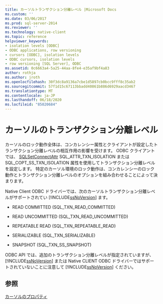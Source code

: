 ```yaml
---
title: カーソルトランザクション分離レベル |Microsoft Docs
ms.custom: ''
ms.date: 03/06/2017
ms.prod: sql-server-2014
ms.reviewer: ''
ms.technology: native-client
ms.topic: reference
helpviewer_keywords:
- isolation levels [ODBC]
- ODBC applications, row versioning
- cursors [ODBC], isolation levels
- ODBC cursors, isolation levels
- row versioning [SQL Server], ODBC
ms.assetid: 0c6663a4-5a25-44aa-8fe4-e35af9bf4a83
author: rothja
ms.author: jroth
ms.openlocfilehash: 30f3dc8a9136a7cbe1d5897cb0bcc9fff8c35ab2
ms.sourcegitcommit: 57f1d15c67113bbadd40861b886d6929aacd3467
ms.translationtype: MT
ms.contentlocale: ja-JP
ms.lasthandoff: 06/18/2020
ms.locfileid: "85020684"
---
```

# <a name="cursor-transaction-isolation-level"></a>カーソルのトランザクション分離レベル
  カーソルのロック動作全体は、コンカレンシー属性とクライアントが設定したトランザクション分離レベルの相互作用の影響を受けます。 ODBC クライアントでは、 [SQLSetConnectAttr](../../native-client-odbc-api/sqlsetconnectattr.md) SQL_ATTR_TXN_ISOLATION または SQL_COPT_SS_TXN_ISOLATION 属性を使用してトランザクション分離レベルを設定します。 特定のカーソル環境のロック動作は、コンカレンシーのロック動作とトランザクション分離レベルのオプションを組み合わせることによって決まります。  
  
 Native Client ODBC ドライバーでは、次のカーソルトランザクション分離レベルがサポートされてい [!INCLUDE[ssNoVersion](../../../includes/ssnoversion-md.md)] ます。  
  
-   READ COMMITTED (SQL_TXN_READ_COMMITTED)  
  
-   READ UNCOMMITTED (SQL_TXN_READ_UNCOMMITTED)  
  
-   REPEATABLE READ (SQL_TXN_REPEATABLE_READ)  
  
-   SERIALIZABLE (SQL_TXN_SERIALIZABLE)  
  
-   SNAPSHOT (SQL_TXN_SS_SNAPSHOT)  
  
 ODBC API では、追加のトランザクション分離レベルが指定されていますが、 [!INCLUDE[ssNoVersion](../../../includes/ssnoversion-md.md)] または Native CLIENT ODBC ドライバーではサポートされていないことに注意して [!INCLUDE[ssNoVersion](../../../includes/ssnoversion-md.md)] ください。  
  
## <a name="see-also"></a>参照  
 [カーソルのプロパティ](cursor-properties.md)  
  
  
